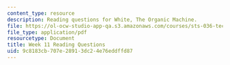 ```yaml
---
content_type: resource
description: Reading questions for White, The Organic Machine.
file: https://ol-ocw-studio-app-qa.s3.amazonaws.com/courses/sts-036-technology-and-nature-in-american-history-spring-2008/9c8183cb707e28913dc24e76eddffd87_quest11.pdf
file_type: application/pdf
resourcetype: Document
title: Week 11 Reading Questions
uid: 9c8183cb-707e-2891-3dc2-4e76eddffd87
---
```

